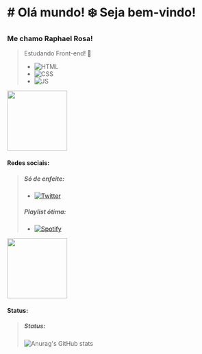 # # Olá mundo! ❄️ Seja bem-vindo! 
### Me chamo **Raphael Rosa!**

> Estudando Front-end! 🚀
>- ![HTML](https://img.shields.io/badge/HTML-239120?style=for-the-badge&logo=html5&logoColor=white)
>- ![CSS](https://img.shields.io/badge/CSS3-1572B6?style=for-the-badge&logo=css3&logoColor=whitee)
>- ![JS](https://img.shields.io/badge/JavaScript-F7DF1E?style=for-the-badge&logo=javascript&logoColor=black)

<img src="https://pbs.twimg.com/media/GCi20bwWAAERU2r?format=png&name=small" width="140"> 



#### Redes sociais:

> ##### Só de enfeite:
> - [![Twitter](https://img.shields.io/badge/Twitter-1DA1F2?style=for-the-badge&logo=twitter&logoColor=white)](https://twitter.com/byproya)
> ##### Playlist ótima:
> - [![Spotify](https://img.shields.io/badge/Spotify-1ED760?&style=for-the-badge&logo=spotify&logoColor=white
)](https://open.spotify.com/playlist/1oCSSdksFZiMJ90aWn5oq6?si=0d51e80394e441cb)

<img src="https://pbs.twimg.com/media/GCi49hcXYAArPrt?format=png&name=small" width="140"> 

#### Status:
> ##### Status:
> ![Anurag's GitHub stats](https://github-readme-stats.vercel.app/api?username=ByProya&show_icons=true&theme=tokyonight)

